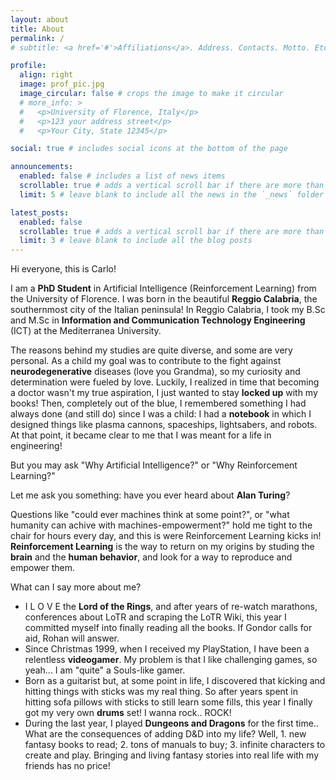 ```yaml
---
layout: about
title: About
permalink: /
# subtitle: <a href='#'>Affiliations</a>. Address. Contacts. Motto. Etc.

profile:
  align: right
  image: prof_pic.jpg
  image_circular: false # crops the image to make it circular
  # more_info: >
  #   <p>University of Florence, Italy</p>
  #   <p>123 your address street</p>
  #   <p>Your City, State 12345</p>

social: true # includes social icons at the bottom of the page

announcements:
  enabled: false # includes a list of news items
  scrollable: true # adds a vertical scroll bar if there are more than 3 news items
  limit: 5 # leave blank to include all the news in the `_news` folder

latest_posts:
  enabled: false
  scrollable: true # adds a vertical scroll bar if there are more than 3 new posts items
  limit: 3 # leave blank to include all the blog posts
---
```


Hi everyone, this is Carlo!

I am a **PhD Student** in Artificial Intelligence (Reinforcement Learning) from the University of Florence.
I was born in the beautiful **Reggio Calabria**, the southernmost city of the Italian peninsula!
In Reggio Calabria, I took my B.Sc and M.Sc in **Information and Communication Technology Engineering** (ICT) at the Mediterranea University. 
<!-- This path lead me through the foundations of Computer Science, Electronics and Physics to get a holistic understanding of what the information is and what we could do. -->
<!-- During the first year of M.Sc I took a course about **Artificial Intelligence**... and you can easily understand how things went after that! -->

The reasons behind my studies are quite diverse, and some are very personal.
As a child my goal was to contribute to the fight against **neurodegenerative** diseases (love you Grandma), so my curiosity and determination were fueled by love. Luckily, I realized in time that becoming a doctor wasn't my true aspiration, I just wanted to stay **locked up** with my books!
Then, completely out of the blue, I remembered something I had always done (and still do) since I was a child: I had a **notebook** in which I designed things like plasma cannons, spaceships, lightsabers, and robots. At that point, it became clear to me that I was meant for a life in engineering!

But you may ask "Why Artificial Intelligence?" or "Why Reinforcement Learning?"
<!-- AI, in general, is the perfect match across all my interests.
We can apply AI to almost every aspect of our life, and if there are some that still are not "**AI-ed**" we are working on how to do that! The idea that we may not even be at the beginning of the AI era gives me "zoomies" every time! -->
Let me ask you something: have you ever heard about **Alan Turing**? 
<!-- Well, if yes, you can easily understand what truly lies behind my zoomies.  -->
Questions like "could ever machines think at some point?", or "what humanity can achive with machines-empowerment?" hold me tight to the chair for hours every day, and this is were Reinforcement Learning kicks in!
**Reinforcement Learning** is the way to return on my origins by studing the **brain** and the **human behavior**, and look for a way to reproduce and empower them.
  <!-- , in general, to add a little brick into the history of mankind.
It has been demonstrated as one of the most complex learning processes but also one of the most powerful!
Humans and animals are guided by Reinforcement Learning even though we still do not know what is the true **Reward Function**... -->

What can I say more about me?
- I L O V E the **Lord of the Rings**, and after years of re-watch marathons, conferences about LoTR and scraping the LoTR Wiki, this year I committed myself into finally reading all the books. If Gondor calls for aid, Rohan will answer.
- Since Christmas 1999, when I received my PlayStation, I have been a relentless **videogamer**. My problem is that I like challenging games, so yeah... I am "quite" a Souls-like gamer.
- Born as a guitarist but, at some point in life, I discovered that kicking and hitting things with sticks was my real thing. So after years spent in hitting sofa pillows with sticks to still learn some fills, this year I finally got my very own **drums** set! I wanna rock.. ROCK!
- During the last year, I played **Dungeons and Dragons** for the first time.. What are the consequences of adding D&D into my life? Well, 1. new fantasy books to read; 2. tons of manuals to buy; 3. infinite characters to create and play. Bringing and living fantasy stories into real life with my friends has no price!








